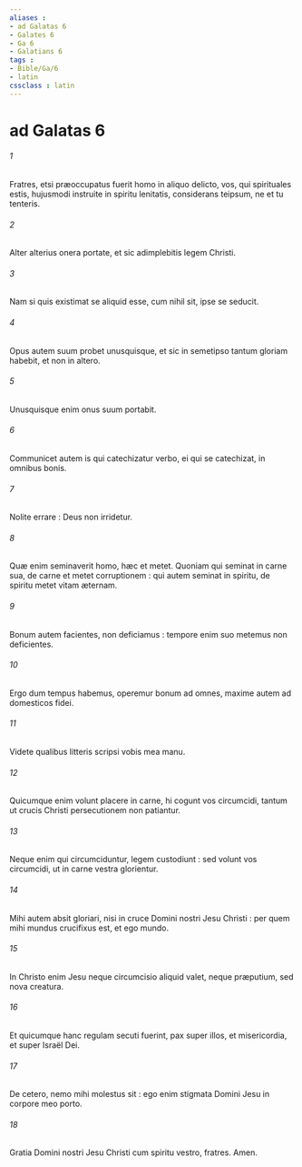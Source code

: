 ```yaml
---
aliases : 
- ad Galatas 6
- Galates 6
- Ga 6
- Galatians 6
tags : 
- Bible/Ga/6
- latin
cssclass : latin
---
```


# ad Galatas 6

###### 1
Fratres, etsi præoccupatus fuerit homo in aliquo delicto, vos, qui spirituales estis, hujusmodi instruite in spiritu lenitatis, considerans teipsum, ne et tu tenteris.
###### 2
Alter alterius onera portate, et sic adimplebitis legem Christi.
###### 3
Nam si quis existimat se aliquid esse, cum nihil sit, ipse se seducit.
###### 4
Opus autem suum probet unusquisque, et sic in semetipso tantum gloriam habebit, et non in altero.
###### 5
Unusquisque enim onus suum portabit.
###### 6
Communicet autem is qui catechizatur verbo, ei qui se catechizat, in omnibus bonis.
###### 7
Nolite errare : Deus non irridetur.
###### 8
Quæ enim seminaverit homo, hæc et metet. Quoniam qui seminat in carne sua, de carne et metet corruptionem : qui autem seminat in spiritu, de spiritu metet vitam æternam.
###### 9
Bonum autem facientes, non deficiamus : tempore enim suo metemus non deficientes.
###### 10
Ergo dum tempus habemus, operemur bonum ad omnes, maxime autem ad domesticos fidei.
###### 11
Videte qualibus litteris scripsi vobis mea manu.
###### 12
Quicumque enim volunt placere in carne, hi cogunt vos circumcidi, tantum ut crucis Christi persecutionem non patiantur.
###### 13
Neque enim qui circumciduntur, legem custodiunt : sed volunt vos circumcidi, ut in carne vestra glorientur.
###### 14
Mihi autem absit gloriari, nisi in cruce Domini nostri Jesu Christi : per quem mihi mundus crucifixus est, et ego mundo.
###### 15
In Christo enim Jesu neque circumcisio aliquid valet, neque præputium, sed nova creatura.
###### 16
Et quicumque hanc regulam secuti fuerint, pax super illos, et misericordia, et super Israël Dei.
###### 17
De cetero, nemo mihi molestus sit : ego enim stigmata Domini Jesu in corpore meo porto.
###### 18
Gratia Domini nostri Jesu Christi cum spiritu vestro, fratres. Amen.
